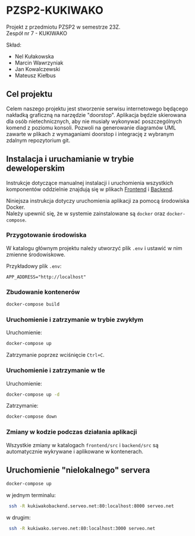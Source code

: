 # PZSP2-KUKIWAKO

Projekt z przedmiotu PZSP2 w semestrze 23Z.  
Zespół nr 7 - KUKIWAKO

Skład:

-   Nel Kułakowska
-   Marcin Wawrzyniak
-   Jan Kowalczewski
-   Mateusz Kiełbus

## Cel projektu

Celem naszego projektu jest stworzenie serwisu internetowego będącego nakładką graficzną na narzędzie "doorstop". Aplikacja będzie skierowana dla osób nietechnicznych, aby nie musiały wykonywać poszczególnych komend z poziomu konsoli. Pozwoli na generowanie diagramów UML zawarte w plikach z wymaganiami doorstop i integrację z wybranym zdalnym repozytorium git.

## Instalacja i uruchamianie w trybie deweloperskim

Instrukcje dotyczące manualnej instalacji i uruchomienia wszystkich komponentów oddzielnie znajdują się w plikach [Frontend](frontend/README.md) i [Backend](backend/README.md).

Niniejsza instrukcja dotyczy uruchomienia aplikacji za pomocą środowiska Docker.  
Należy upewnić się, że w systemie zainstalowane są `docker` oraz `docker-compose`.

### Przygotowanie środowiska

W katalogu głównym projektu należy utworzyć plik `.env` i ustawić w nim zmienne środowiskowe.

Przykładowy plik `.env`:

```text
APP_ADDRESS="http://localhost"
```

### Zbudowanie kontenerów

```bash
docker-compose build
```

### Uruchomienie i zatrzymanie w trybie zwykłym

Uruchomienie:

```bash
docker-compose up
```

Zatrzymanie poprzez wciśnięcie `Ctrl+C`.

### Uruchomienie i zatrzymanie w tle

Uruchomienie:

```bash
docker-compose up -d
```

Zatrzymanie:

```bash
docker-compose down
```

### Zmiany w kodzie podczas działania aplikacji

Wszystkie zmiany w katalogach `frontend/src` i `backend/src` są automatycznie wykrywane i aplikowane w kontenerach.

## Uruchomienie "nielokalnego" servera

```bash
docker-compose up
```

w jednym terminalu:

```bash
 ssh -R kukiwakobackend.serveo.net:80:localhost:8000 serveo.net
```

w drugim:

```bash
 ssh -R kukiwako.serveo.net:80:localhost:3000 serveo.net
```
